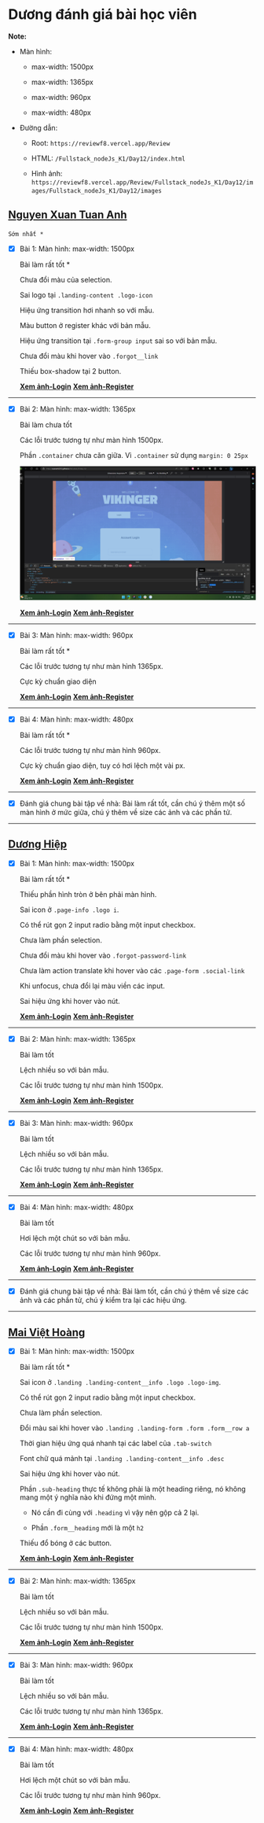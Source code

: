 # Dương đánh giá bài học viên

**Note:**

- Màn hình:

  - max-width: 1500px

  - max-width: 1365px

  - max-width: 960px

  - max-width: 480px

- Đường dẫn:

  - Root: `https://reviewf8.vercel.app/Review`

  - HTML: `/Fullstack_nodeJs_K1/Day12/index.html`

  - Hình ảnh: `https://reviewf8.vercel.app/Review/Fullstack_nodeJs_K1/Day12/images/Fullstack_nodeJs_K1/Day12/images`

## [Nguyen Xuan Tuan Anh](https://github.com/xuananh2212/full_stack_01/tree/main/day_12)

    Sớm nhất *

- [x] Bài 1: Màn hình: max-width: 1500px

  Bài làm rất tốt \*

  Chưa đổi màu của selection.

  Sai logo tại `.landing-content .logo-icon`

  Hiệu ứng transition hơi nhanh so với mẫu.

  Màu button ở register khác với bản mẫu.

  Hiệu ứng transition tại `.form-group input` sai so với bản mẫu.

  Chưa đổi màu khi hover vào `.forgot__link`

  Thiếu box-shadow tại 2 button.

  **[Xem ảnh-Login](https://reviewf8.vercel.app/Review/Fullstack_nodeJs_K1/Day12/images/tuananh2212-login-1500.png)**
  **[Xem ảnh-Register](https://reviewf8.vercel.app/Review/Fullstack_nodeJs_K1/Day12/images/tuananh2212-register-1500.png)**

---

- [x] Bài 2: Màn hình: max-width: 1365px

  Bài làm chưa tốt

  Các lỗi trước tương tự như màn hình 1500px.

  Phần `.container` chưa căn giữa. Vì `.container` sử dụng `margin: 0 25px`

  ![Tuan Anh](images/tuananh1365.png)

  **[Xem ảnh-Login](https://reviewf8.vercel.app/Review/Fullstack_nodeJs_K1/Day12/images/tuananh2212-login-1365.png)**
  **[Xem ảnh-Register](https://reviewf8.vercel.app/Review/Fullstack_nodeJs_K1/Day12/images/tuananh2212-register-1365.png)**

---

- [x] Bài 3: Màn hình: max-width: 960px

  Bài làm rất tốt \*

  Các lỗi trước tương tự như màn hình 1365px.

  Cực kỳ chuẩn giao diện

  **[Xem ảnh-Login](https://reviewf8.vercel.app/Review/Fullstack_nodeJs_K1/Day12/images/tuananh2212-login-960.png)**
  **[Xem ảnh-Register](https://reviewf8.vercel.app/Review/Fullstack_nodeJs_K1/Day12/images/tuananh2212-register-960.png)**

---

- [x] Bài 4: Màn hình: max-width: 480px

  Bài làm rất tốt \*

  Các lỗi trước tương tự như màn hình 960px.

  Cực kỳ chuẩn giao diện, tuy có hơi lệch một vài px.

  **[Xem ảnh-Login](https://reviewf8.vercel.app/Review/Fullstack_nodeJs_K1/Day12/images/tuananh2212-login-480.png)**
  **[Xem ảnh-Register](https://reviewf8.vercel.app/Review/Fullstack_nodeJs_K1/Day12/images/tuananh2212-register-480.png)**

---

- [x] Đánh giá chung bài tập về nhà: Bài làm rất tốt, cần chú ý thêm một số màn hình ở mức giữa, chú ý thêm về size các ảnh và các phần tử.

---

## [Dương Hiệp](https://duonghiep416.github.io/duonghiep_f8_fullstack/Day12/)

- [x] Bài 1: Màn hình: max-width: 1500px

  Bài làm rất tốt \*

  Thiếu phần hình tròn ở bên phải màn hình.

  Sai icon ở `.page-info .logo i`.

  Có thể rút gọn 2 input radio bằng một input checkbox.

  Chưa làm phần selection.

  Chưa đổi màu khi hover vào `.forgot-password-link`

  Chưa làm action translate khi hover vào các `.page-form .social-link`

  Khi unfocus, chưa đổi lại màu viền các input.

  Sai hiệu ứng khi hover vào nút.

  **[Xem ảnh-Login](https://reviewf8.vercel.app/Review/Fullstack_nodeJs_K1/Day12/images/duonghiep-login-1500.png)**
  **[Xem ảnh-Register](https://reviewf8.vercel.app/Review/Fullstack_nodeJs_K1/Day12/images/duonghiep-register-1500.png)**

---

- [x] Bài 2: Màn hình: max-width: 1365px

  Bài làm tốt

  Lệch nhiều so với bản mẫu.

  Các lỗi trước tương tự như màn hình 1500px.

  **[Xem ảnh-Login](https://reviewf8.vercel.app/Review/Fullstack_nodeJs_K1/Day12/images/duonghiep-login-1365.png)**
  **[Xem ảnh-Register](https://reviewf8.vercel.app/Review/Fullstack_nodeJs_K1/Day12/images/duonghiep-register-1365.png)**

---

- [x] Bài 3: Màn hình: max-width: 960px

  Bài làm tốt

  Lệch nhiều so với bản mẫu.

  Các lỗi trước tương tự như màn hình 1365px.

  **[Xem ảnh-Login](https://reviewf8.vercel.app/Review/Fullstack_nodeJs_K1/Day12/images/duonghiep-login-960.png)**
  **[Xem ảnh-Register](https://reviewf8.vercel.app/Review/Fullstack_nodeJs_K1/Day12/images/duonghiep-register-960.png)**

---

- [x] Bài 4: Màn hình: max-width: 480px

  Bài làm tốt

  Hơi lệch một chút so với bản mẫu.

  Các lỗi trước tương tự như màn hình 960px.

  **[Xem ảnh-Login](https://reviewf8.vercel.app/Review/Fullstack_nodeJs_K1/Day12/images/duonghiep-login-480.png)**
  **[Xem ảnh-Register](https://reviewf8.vercel.app/Review/Fullstack_nodeJs_K1/Day12/images/duonghiep-register-480.png)**

---

- [x] Đánh giá chung bài tập về nhà: Bài làm tốt, cần chú ý thêm về size các ảnh và các phần tử, chú ý kiểm tra lại các hiệu ứng.

---

## [Mai Việt Hoàng](https://viethoang-mai.github.io/MVH-fullstack-nodejs-F8-01/Bai_tap/Bai_tap_buoi_12/Exercise12.html)

- [x] Bài 1: Màn hình: max-width: 1500px

  Bài làm rất tốt \*

  Sai icon ở `.landing .landing-content__info .logo .logo-img`.

  Có thể rút gọn 2 input radio bằng một input checkbox.

  Chưa làm phần selection.

  Đổi màu sai khi hover vào `.landing .landing-form .form .form__row a`

  Thời gian hiệu ứng quá nhanh tại các label của `.tab-switch`

  Font chữ quá mảnh tại `.landing .landing-content__info .desc`

  Sai hiệu ứng khi hover vào nút.

  Phần `.sub-heading` thực tế không phải là một heading riêng, nó không mang một ý nghĩa nào khi đứng một mình.

  - Nó cần đi cùng với `.heading` vì vậy nên gộp cả 2 lại.

  - Phần `.form__heading` mới là một `h2`

  Thiếu đổ bóng ở các button.

  **[Xem ảnh-Login](https://reviewf8.vercel.app/Review/Fullstack_nodeJs_K1/Day12/images/viethoang-login-1500.png)**
  **[Xem ảnh-Register](https://reviewf8.vercel.app/Review/Fullstack_nodeJs_K1/Day12/images/viethoang-register-1500.png)**

---

- [x] Bài 2: Màn hình: max-width: 1365px

  Bài làm tốt

  Lệch nhiều so với bản mẫu.

  Các lỗi trước tương tự như màn hình 1500px.

  **[Xem ảnh-Login](https://reviewf8.vercel.app/Review/Fullstack_nodeJs_K1/Day12/images/viethoang-login-1365.png)**
  **[Xem ảnh-Register](https://reviewf8.vercel.app/Review/Fullstack_nodeJs_K1/Day12/images/viethoang-register-1365.png)**

---

- [x] Bài 3: Màn hình: max-width: 960px

  Bài làm tốt

  Lệch nhiều so với bản mẫu.

  Các lỗi trước tương tự như màn hình 1365px.

  **[Xem ảnh-Login](https://reviewf8.vercel.app/Review/Fullstack_nodeJs_K1/Day12/images/viethoang-login-960.png)**
  **[Xem ảnh-Register](https://reviewf8.vercel.app/Review/Fullstack_nodeJs_K1/Day12/images/viethoang-register-960.png)**

---

- [x] Bài 4: Màn hình: max-width: 480px

  Bài làm tốt

  Hơi lệch một chút so với bản mẫu.

  Các lỗi trước tương tự như màn hình 960px.

  **[Xem ảnh-Login](https://reviewf8.vercel.app/Review/Fullstack_nodeJs_K1/Day12/images/viethoang-login-480.png)**
  **[Xem ảnh-Register](https://reviewf8.vercel.app/Review/Fullstack_nodeJs_K1/Day12/images/viethoang-register-480.png)**
